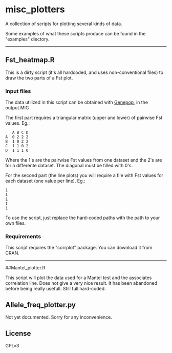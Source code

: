 # misc_plotters
A collection of scripts for plotting several kinds of data.

Some examples of what these scripts produce can be found in the "examples" diectory.

-------

## Fst_heatmap.R

This is a dirty script (it's all hardcoded, and uses non-conventional files) to draw the two parts of a Fst plot.

### Input files

The data utilized in this script can be obtained with [Genepop](http://kimura.univ-montp2.fr/~rousset/), in the output.MIG 

The first part requires a triangular matrix (upper and lower) of pairwise Fst values. Eg.:

       A B C D
    A  0 2 2 2
    B  1 0 2 2
    C  1 1 0 2
    D  1 1 1 0
    
Where the 1's are the pairwise Fst values from one dataset and the 2's are for a differente dataset. The diagonal must be filled with 0's.

For the second part (the line plots) you will require a file with Fst values for each dataset (one value per line). Eg.:

    1
    1
    1
    1
    1

To use the script, just replace the hard-coded paths with the path to your own files.

### Requirements

This script requires the "corrplot" package. You can download it from CRAN.

-------

##Mantel_plotter.R

This script will plot the data used for a Mantel test and the associates correlation line.
Does not give a very nice result. It has been abandoned before being really usefull.
Still full hard-coded.


## Allele_freq_plotter.py

Not yet documented. Sorry for any inconvenience.

## License

GPLv3
